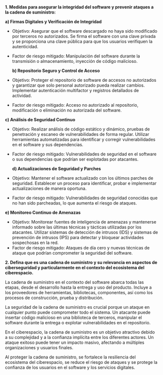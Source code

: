 **1. Medidas para asegurar la integridad del software y prevenir ataques a la cadena de suministro:**

  **a) Firmas Digitales y Verificación de Integridad**
- Objetivo: Asegurar que el software descargado no haya sido modificado por terceros no   autorizados. Se firma el software con una clave privada y se proporciona una clave pública para que los usuarios verifiquen la autenticidad.
- Factor de riesgo mitigado: Manipulación del software durante la transmisión o almacenamiento, inyección de código malicioso.
  
  **b) Repositorio Seguro y Control de Acceso**
 - Objetivo: Proteger el repositorio de software de accesos no autorizados y garantizar que solo personal autorizado pueda realizar cambios. Implementar autenticación multifactor y registros detallados de actividad.
  - Factor de riesgo mitigado: Acceso no autorizado al repositorio, modificación o eliminación no autorizada del software.

  **c) Análisis de Seguridad Continuo**
- Objetivo: Realizar análisis de código estático y dinámico, pruebas de penetración y escaneo de vulnerabilidades de forma regular.  Utilizar herramientas automatizadas para identificar y corregir vulnerabilidades en el software y sus dependencias.
- Factor de riesgo mitigado: Vulnerabilidades de seguridad en el software o sus dependencias que podrían ser explotadas por atacantes.

  **d) Actualizaciones de Seguridad y Parches**
- Objetivo: Mantener el software actualizado con los últimos parches de seguridad. Establecer un proceso para identificar, probar e implementar actualizaciones de manera oportuna.
- Factor de riesgo mitigado: Vulnerabilidades de seguridad conocidas que no han sido parcheadas, lo que aumenta el riesgo de ataques.

**e) Monitoreo Continuo de Amenazas**
- Objetivo: Monitorear fuentes de inteligencia de amenazas y mantenerse informado sobre las últimas técnicas y tácticas utilizadas        por los atacantes. Utilizar sistemas de detección de intrusos (IDS) y sistemas de prevención de intrusos (IPS) para detectar y bloquear actividades sospechosas en la red.
- Factor de riesgo mitigado: Ataques de día cero y nuevas técnicas de ataque que podrían comprometer la seguridad del software.

**2. Defina que es una cadena de suministro y su relevancia en aspectos de ciberseguridad y particularmente en el contexto del ecosistema del ciberespacio.**

La cadena de suministro en el contexto del software abarca todas las etapas, desde el desarrollo hasta la entrega y uso del producto. Incluye a los proveedores de herramientas, bibliotecas, componentes, así como los procesos de construcción, prueba y distribución.

La seguridad de la cadena de suministro es crucial porque un ataque en cualquier punto puede comprometer todo el sistema. Un atacante puede insertar código malicioso en una biblioteca de terceros, manipular el software durante la entrega o explotar vulnerabilidades en el repositorio.

En el ciberespacio, la cadena de suministro es un objetivo atractivo debido a su complejidad y a la confianza implícita entre los diferentes actores. Un ataque exitoso puede tener un impacto masivo, afectando a múltiples organizaciones y usuarios finales.

Al proteger la cadena de suministro, se fortalece la resiliencia del ecosistema del ciberespacio, se reduce el riesgo de ataques y se protege la confianza de los usuarios en el software y los servicios digitales.
